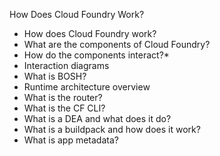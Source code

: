 How Does Cloud Foundry Work?

*	How does Cloud Foundry work?
*	What are the components of Cloud Foundry?
*	How do the components interact?*
*	Interaction diagrams
*	What is BOSH?
*	Runtime architecture overview
*	What is the router?
*	What is the CF CLI?
*	What is a DEA and what does it do?
*	What is a buildpack and how does it work?
*	What is app metadata?